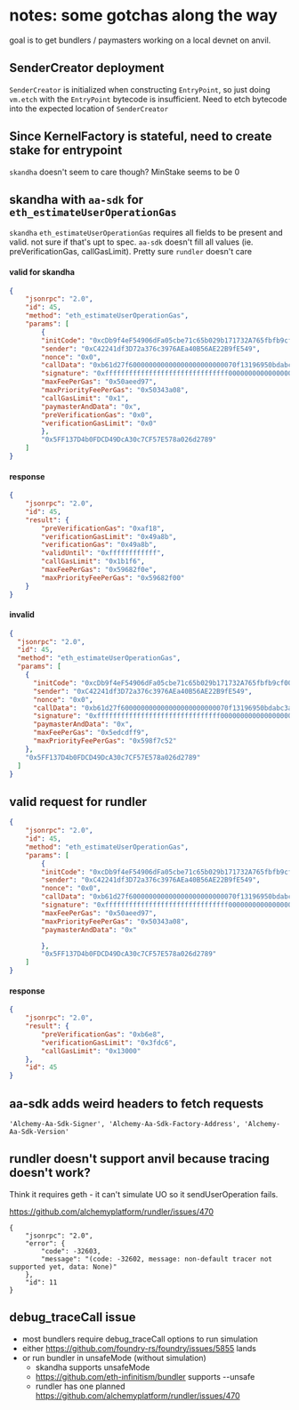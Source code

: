 # notes: some gotchas along the way

goal is to get bundlers / paymasters working on a local devnet on anvil.


## SenderCreator deployment
`SenderCreator` is initialized when constructing `EntryPoint`, so just doing `vm.etch` with the `EntryPoint` bytecode is insufficient. Need to etch bytecode into the expected location of `SenderCreator`

## Since KernelFactory is stateful, need to create stake for entrypoint
`skandha` doesn't seem to care though? MinStake seems to be 0

## skandha with `aa-sdk` for `eth_estimateUserOperationGas`

`skandha` `eth_estimateUserOperationGas` requires all fields to be present and valid. not sure if that's upt to spec. `aa-sdk` doesn't fill all values (ie. preVerificationGas, callGasLimit). Pretty sure `rundler` doesn't care

#### valid for skandha
```json
{
    "jsonrpc": "2.0",
    "id": 45,
    "method": "eth_estimateUserOperationGas",
    "params": [
        {
        "initCode": "0xcDb9f4eF54906dFa05cbe71c65b029b171732A765fbfb9cf00000000000000000000000070997970c51812dc3a010c7d01b50e0d17dc79c80000000000000000000000000000000000000000000000000000000000000000",
        "sender": "0xC42241df3D72a376c3976AEa40B56AE22B9fE549",
        "nonce": "0x0",
        "callData": "0xb61d27f600000000000000000000000070f13196950bdabc3a243088e8ee1db19c66467d0000000000000000000000000000000000000000000000000000000000000000000000000000000000000000000000000000000000000000000000000000006000000000000000000000000000000000000000000000000000000000000000041249c58b00000000000000000000000000000000000000000000000000000000",
        "signature": "0xfffffffffffffffffffffffffffffff0000000000000000000000000000000007aaaaaaaaaaaaaaaaaaaaaaaaaaaaaaaaaaaaaaaaaaaaaaaaaaaaaaaaaaaaaaa1c",
        "maxFeePerGas": "0x50aeed97",
        "maxPriorityFeePerGas": "0x50343a08",
        "callGasLimit": "0x1",
        "paymasterAndData": "0x",
        "preVerificationGas": "0x0",
        "verificationGasLimit": "0x0"
        },
        "0x5FF137D4b0FDCD49DcA30c7CF57E578a026d2789"
    ]
}
```

#### response

```json
{
    "jsonrpc": "2.0",
    "id": 45,
    "result": {
        "preVerificationGas": "0xaf18",
        "verificationGasLimit": "0x49a8b",
        "verificationGas": "0x49a8b",
        "validUntil": "0xffffffffffff",
        "callGasLimit": "0x1b1f6",
        "maxFeePerGas": "0x59682f0e",
        "maxPriorityFeePerGas": "0x59682f00"
    }
}
```

#### invalid
```json
{
  "jsonrpc": "2.0",
  "id": 45,
  "method": "eth_estimateUserOperationGas",
  "params": [
    {
      "initCode": "0xcDb9f4eF54906dFa05cbe71c65b029b171732A765fbfb9cf00000000000000000000000070997970c51812dc3a010c7d01b50e0d17dc79c80000000000000000000000000000000000000000000000000000000000000000",
      "sender": "0xC42241df3D72a376c3976AEa40B56AE22B9fE549",
      "nonce": "0x0",
      "callData": "0xb61d27f600000000000000000000000070f13196950bdabc3a243088e8ee1db19c66467d0000000000000000000000000000000000000000000000000000000000000000000000000000000000000000000000000000000000000000000000000000006000000000000000000000000000000000000000000000000000000000000000041249c58b00000000000000000000000000000000000000000000000000000000",
      "signature": "0xfffffffffffffffffffffffffffffff0000000000000000000000000000000007aaaaaaaaaaaaaaaaaaaaaaaaaaaaaaaaaaaaaaaaaaaaaaaaaaaaaaaaaaaaaaa1c",
      "paymasterAndData": "0x",
      "maxFeePerGas": "0x5edcdff9",
      "maxPriorityFeePerGas": "0x598f7c52"
    },
    "0x5FF137D4b0FDCD49DcA30c7CF57E578a026d2789"
  ]
}
```

## valid request for rundler

```json
{
    "jsonrpc": "2.0",
    "id": 45,
    "method": "eth_estimateUserOperationGas",
    "params": [
        {
        "initCode": "0xcDb9f4eF54906dFa05cbe71c65b029b171732A765fbfb9cf00000000000000000000000070997970c51812dc3a010c7d01b50e0d17dc79c80000000000000000000000000000000000000000000000000000000000000000",
        "sender": "0xC42241df3D72a376c3976AEa40B56AE22B9fE549",
        "nonce": "0x0",
        "callData": "0xb61d27f600000000000000000000000070f13196950bdabc3a243088e8ee1db19c66467d0000000000000000000000000000000000000000000000000000000000000000000000000000000000000000000000000000000000000000000000000000006000000000000000000000000000000000000000000000000000000000000000041249c58b00000000000000000000000000000000000000000000000000000000",
        "signature": "0xfffffffffffffffffffffffffffffff0000000000000000000000000000000007aaaaaaaaaaaaaaaaaaaaaaaaaaaaaaaaaaaaaaaaaaaaaaaaaaaaaaaaaaaaaaa1c",
        "maxFeePerGas": "0x50aeed97",
        "maxPriorityFeePerGas": "0x50343a08",
        "paymasterAndData": "0x"

        },
        "0x5FF137D4b0FDCD49DcA30c7CF57E578a026d2789"
    ]
}
```

#### response

```json
{
    "jsonrpc": "2.0",
    "result": {
        "preVerificationGas": "0xb6e8",
        "verificationGasLimit": "0x3fdc6",
        "callGasLimit": "0x13000"
    },
    "id": 45
}
```

## aa-sdk adds weird headers to fetch requests
```
'Alchemy-Aa-Sdk-Signer', 'Alchemy-Aa-Sdk-Factory-Address', 'Alchemy-Aa-Sdk-Version'
```

## rundler doesn't support anvil because tracing doesn't work? 

Think it requires geth - it can't simulate UO so it sendUserOperation fails.

https://github.com/alchemyplatform/rundler/issues/470

```
{
    "jsonrpc": "2.0",
    "error": {
        "code": -32603,
        "message": "(code: -32602, message: non-default tracer not supported yet, data: None)"
    },
    "id": 11
}
```


## debug_traceCall issue

- most bundlers require debug_traceCall options to run simulation
- either https://github.com/foundry-rs/foundry/issues/5855 lands
- or run bundler in unsafeMode (without simulation)
    - skandha supports unsafeMode
    - https://github.com/eth-infinitism/bundler supports --unsafe
    - rundler has one planned https://github.com/alchemyplatform/rundler/issues/470